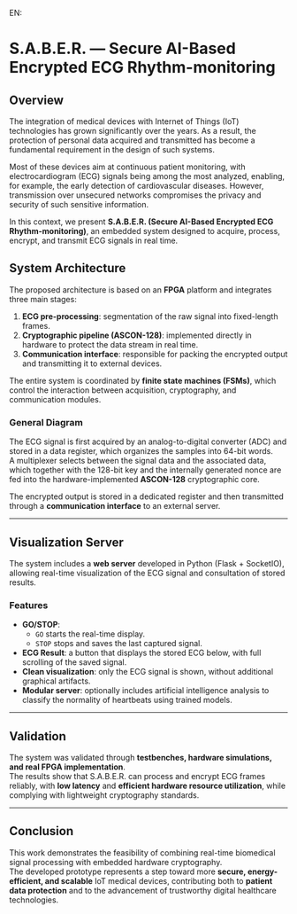 EN:
# S.A.B.E.R. — Secure AI-Based Encrypted ECG Rhythm-monitoring

## Overview
The integration of medical devices with Internet of Things (IoT) technologies has grown significantly over the years. As a result, the protection of personal data acquired and transmitted has become a fundamental requirement in the design of such systems.  

Most of these devices aim at continuous patient monitoring, with electrocardiogram (ECG) signals being among the most analyzed, enabling, for example, the early detection of cardiovascular diseases. However, transmission over unsecured networks compromises the privacy and security of such sensitive information.  

In this context, we present **S.A.B.E.R. (Secure AI-Based Encrypted ECG Rhythm-monitoring)**, an embedded system designed to acquire, process, encrypt, and transmit ECG signals in real time.  

## System Architecture
The proposed architecture is based on an **FPGA** platform and integrates three main stages:  
1. **ECG pre-processing**: segmentation of the raw signal into fixed-length frames.  
2. **Cryptographic pipeline (ASCON-128)**: implemented directly in hardware to protect the data stream in real time.  
3. **Communication interface**: responsible for packing the encrypted output and transmitting it to external devices.  

The entire system is coordinated by **finite state machines (FSMs)**, which control the interaction between acquisition, cryptography, and communication modules.  

### General Diagram

The ECG signal is first acquired by an analog-to-digital converter (ADC) and stored in a data register, which organizes the samples into 64-bit words.  
A multiplexer selects between the signal data and the associated data, which together with the 128-bit key and the internally generated nonce are fed into the hardware-implemented **ASCON-128** cryptographic core.  

The encrypted output is stored in a dedicated register and then transmitted through a **communication interface** to an external server.  

---

## Visualization Server
The system includes a **web server** developed in Python (Flask + SocketIO), allowing real-time visualization of the ECG signal and consultation of stored results.  

### Features
- **GO/STOP**:  
  - `GO` starts the real-time display.  
  - `STOP` stops and saves the last captured signal.  
- **ECG Result**: a button that displays the stored ECG below, with full scrolling of the saved signal.  
- **Clean visualization**: only the ECG signal is shown, without additional graphical artifacts.  
- **Modular server**: optionally includes artificial intelligence analysis to classify the normality of heartbeats using trained models.  

---

## Validation
The system was validated through **testbenches, hardware simulations, and real FPGA implementation**.  
The results show that S.A.B.E.R. can process and encrypt ECG frames reliably, with **low latency** and **efficient hardware resource utilization**, while complying with lightweight cryptography standards.  

---

## Conclusion
This work demonstrates the feasibility of combining real-time biomedical signal processing with embedded hardware cryptography.  
The developed prototype represents a step toward more **secure, energy-efficient, and scalable** IoT medical devices, contributing both to **patient data protection** and to the advancement of trustworthy digital healthcare technologies.  
